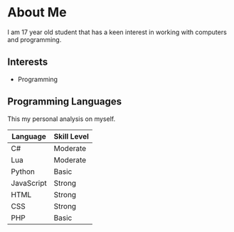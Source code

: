 # About Me
I am 17 year old student that has a keen interest in working with computers and programming.
## Interests
- Programming
## Programming Languages
This my personal analysis on myself.

Language | Skill Level
------------ | -------------
C# | Moderate
Lua | Moderate
Python | Basic
JavaScript | Strong
HTML | Strong
CSS | Strong
PHP | Basic
